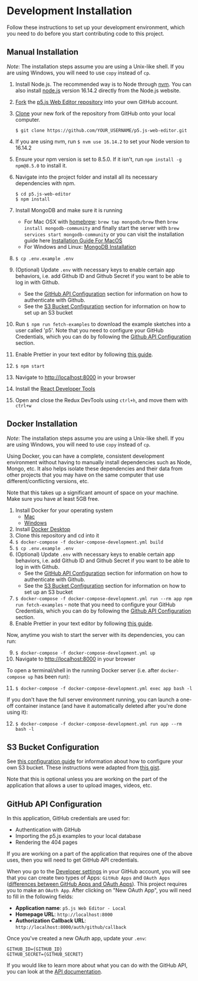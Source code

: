 # Development Installation

Follow these instructions to set up your development environment, which you need to do before you start contributing code to this project.

## Manual Installation

_Note_: The installation steps assume you are using a Unix-like shell. If you are using Windows, you will need to use `copy` instead of `cp`.

1. Install Node.js. The recommended way is to Node through [nvm](https://github.com/nvm-sh/nvm). You can also install [node.js](https://nodejs.org/download/release/v16.14.2/) version 16.14.2 directly from the Node.js website.
2. [Fork](https://help.github.com/articles/fork-a-repo) the [p5.js Web Editor repository](https://github.com/processing/p5.js-web-editor) into your own GitHub account.
3. [Clone](https://help.github.com/articles/cloning-a-repository/) your new fork of the repository from GitHub onto your local computer.

   ```
   $ git clone https://github.com/YOUR_USERNAME/p5.js-web-editor.git
   ```

4. If you are using nvm, run `$ nvm use 16.14.2` to set your Node version to 16.14.2
5. Ensure your npm version is set to 8.5.0. If it isn't, run `npm install -g npm@8.5.0` to install it.
6. Navigate into the project folder and install all its necessary dependencies with npm.

   ```
   $ cd p5.js-web-editor
   $ npm install
   ```

7. Install MongoDB and make sure it is running
   - For Mac OSX with [homebrew](http://brew.sh/): `brew tap mongodb/brew` then `brew install mongodb-community` and finally start the server with `brew services start mongodb-community` or you can visit the installation guide here [Installation Guide For MacOS](https://docs.mongodb.com/manual/tutorial/install-mongodb-on-os-x/)
   - For Windows and Linux: [MongoDB Installation](https://docs.mongodb.com/manual/installation/)
8. `$ cp .env.example .env`
9. (Optional) Update `.env` with necessary keys to enable certain app behaviors, i.e. add Github ID and Github Secret if you want to be able to log in with Github.
   - See the [GitHub API Configuration](#github-api-configuration) section for information on how to authenticate with Github.
   - See the [S3 Bucket Configuration](#s3-bucket-configuration) section for information on how to set up an S3 bucket
10. Run `$ npm run fetch-examples` to download the example sketches into a user called 'p5'. Note that you need to configure your GitHub Credentials, which you can do by following the [Github API Configuration](#github-api-configuration) section.
11. Enable Prettier in your text editor by following [this guide](https://prettier.io/docs/en/editors.html).
12. `$ npm start`
13. Navigate to [http://localhost:8000](http://localhost:8000) in your browser
14. Install the [React Developer Tools](https://chrome.google.com/webstore/detail/react-developer-tools/fmkadmapgofadopljbjfkapdkoienihi?hl=en)
15. Open and close the Redux DevTools using `ctrl+h`, and move them with `ctrl+w`

## Docker Installation

_Note_: The installation steps assume you are using a Unix-like shell. If you are using Windows, you will need to use `copy` instead of `cp`.

Using Docker, you can have a complete, consistent development environment without having to manually install dependencies such as Node, Mongo, etc. It also helps isolate these dependencies and their data from other projects that you may have on the same computer that use different/conflicting versions, etc.

Note that this takes up a significant amount of space on your machine. Make sure you have at least 5GB free.

1. Install Docker for your operating system
   - [Mac](https://www.docker.com/docker-mac)
   - [Windows](https://www.docker.com/docker-windows)
2. Install [Docker Desktop](https://www.docker.com/products/docker-desktop/)
3. Clone this repository and cd into it
4. `$ docker-compose -f docker-compose-development.yml build`
5. `$ cp .env.example .env`
6. (Optional) Update `.env` with necessary keys to enable certain app behaviors, i.e. add Github ID and Github Secret if you want to be able to log in with Github.
   - See the [GitHub API Configuration](#github-api-configuration) section for information on how to authenticate with Github.
   - See the [S3 Bucket Configuration](#s3-bucket-configuration) section for information on how to set up an S3 bucket
7. `$ docker-compose -f docker-compose-development.yml run --rm app npm run fetch-examples` - note that you need to configure your GitHub Credentials, which you can do by following the [Github API Configuration](#github-api-configuration) section.
8. Enable Prettier in your text editor by following [this guide](https://prettier.io/docs/en/editors.html).

Now, anytime you wish to start the server with its dependencies, you can run:

9. `$ docker-compose -f docker-compose-development.yml up`
10. Navigate to [http://localhost:8000](http://localhost:8000) in your browser

To open a terminal/shell in the running Docker server (i.e. after `docker-compose up` has been run):

11. `$ docker-compose -f docker-compose-development.yml exec app bash -l`

If you don't have the full server environment running, you can launch a one-off container instance (and have it automatically deleted after you're done using it):

12. `$ docker-compose -f docker-compose-development.yml run app --rm bash -l`

## S3 Bucket Configuration

See [this configuration guide](./s3_configuration.md) for information about how to configure your own S3 bucket. These instructions were adapted from [this gist](https://gist.github.com/catarak/70c9301f0fd1ac2d6b58de03f61997e3).

Note that this is optional unless you are working on the part of the application that allows a user to upload images, videos, etc.

## GitHub API Configuration

In this application, GitHub credentials are used for:

- Authentication with GitHub
- Importing the p5.js examples to your local database
- Rendering the 404 pages

If you are working on a part of the application that requires one of the above uses, then you will need to get GitHub API credentials.

When you go to the [Developer settings](https://github.com/settings/developers) in your GitHub account, you will see that you can create two types of Apps: `GitHub Apps` and `OAuth Apps` ([differences between GitHub Apps and OAuth Apps](https://docs.github.com/en/free-pro-team@latest/developers/apps/differences-between-github-apps-and-oauth-apps)). This project requires you to make an `OAuth App`. After clicking on "New OAuth App", you will need to fill in the following fields:

- **Application name**: `p5.js Web Editor - Local`
- **Homepage URL**: `http://localhost:8000`
- **Authorization Callback URL**: `http://localhost:8000/auth/github/callback`

Once you've created a new OAuth app, update your `.env`:

```
GITHUB_ID={GITHUB_ID}
GITHUB_SECRET={GITHUB_SECRET}
```

If you would like to learn more about what you can do with the GitHub API, you can look at the [API documentation](https://developer.github.com/v3/).
